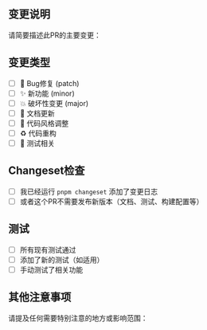## 变更说明

请简要描述此PR的主要变更：

## 变更类型

- [ ] 🐛 Bug修复 (patch)
- [ ] ✨ 新功能 (minor)
- [ ] 💥 破坏性变更 (major)
- [ ] 📝 文档更新
- [ ] 🎨 代码风格调整
- [ ] ♻️ 代码重构
- [ ] 🧪 测试相关

## Changeset检查

- [ ] 我已经运行 `pnpm changeset` 添加了变更日志
- [ ] 或者这个PR不需要发布新版本（文档、测试、构建配置等）

## 测试

- [ ] 所有现有测试通过
- [ ] 添加了新的测试（如适用）
- [ ] 手动测试了相关功能

## 其他注意事项

请提及任何需要特别注意的地方或影响范围： 